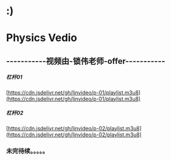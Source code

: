 # :)
# Physics Vedio
## -----------视频由-锁伟老师-offer-----------


##### 杠杆01
[https://cdn.jsdelivr.net/gh/linvideo/p-01/playlist.m3u8](https://cdn.jsdelivr.net/gh/linvideo/p-01/playlist.m3u8)

##### 杠杆02
[https://cdn.jsdelivr.net/gh/linvideo/p-02/playlist.m3u8](https://cdn.jsdelivr.net/gh/linvideo/p-02/playlist.m3u8)


### 未完待续。。。。。
